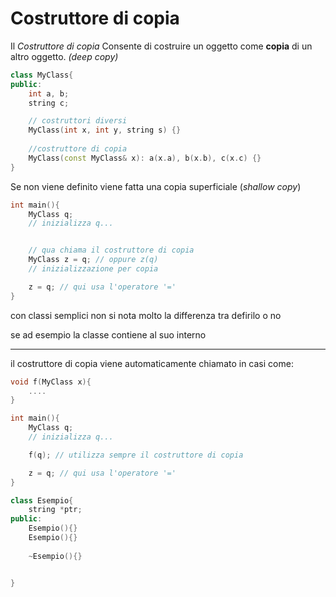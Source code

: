 # Costruttore di copia

Il *Costruttore di copia* Consente di costruire un oggetto come **copia** di un altro oggetto.
*(deep copy)*

```cpp
class MyClass{
public:
	int a, b;
	string c;

	// costruttori diversi
	MyClass(int x, int y, string s) {} 
	
	//costruttore di copia
	MyClass(const MyClass& x): a(x.a), b(x.b), c(x.c) {}
}
```

Se non viene definito viene fatta una copia superficiale (*shallow copy*)

```cpp
int main(){
	MyClass q;
	// inizializza q...


	// qua chiama il costruttore di copia
	MyClass z = q; // oppure z(q)
	// inizializzazione per copia

	z = q; // qui usa l'operatore '='
}
```

con classi semplici non si nota molto la differenza tra defirilo o no

se ad esempio la classe contiene al suo interno

___

il costruttore di copia viene automaticamente chiamato in casi come:

```cpp
void f(MyClass x){
	....
}

int main(){
	MyClass q;
	// inizializza q...

	f(q); // utilizza sempre il costruttore di copia

	z = q; // qui usa l'operatore '='
}

```

```cpp
class Esempio{
	string *ptr;
public:
	Esempio(){}
	Esempio(){}
	
	~Esempio(){}


}

```
